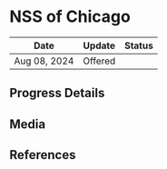 # NSS of Chicago


| Date         | Update  | Status |
| ------------ | ------- | ------ |
| Aug 08, 2024 | Offered |        |

## Progress Details


## Media


## References
